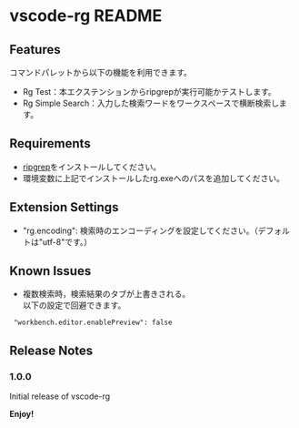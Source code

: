 # vscode-rg README

## Features
コマンドパレットから以下の機能を利用できます。
- Rg Test：本エクステンションからripgrepが実行可能かテストします。
- Rg Simple Search：入力した検索ワードをワークスペースで横断検索します。

## Requirements
- [ripgrep](https://github.com/BurntSushi/ripgrep/releases)をインストールしてください。
- 環境変数に上記でインストールしたrg.exeへのパスを追加してください。

## Extension Settings
- "rg.encoding": 検索時のエンコーディングを設定してください。（デフォルトは"utf-8"です。）

## Known Issues
- 複数検索時，検索結果のタブが上書きされる。<br/>
以下の設定で回避できます。

```
 "workbench.editor.enablePreview": false
```

## Release Notes
### 1.0.0

Initial release of vscode-rg

**Enjoy!**
